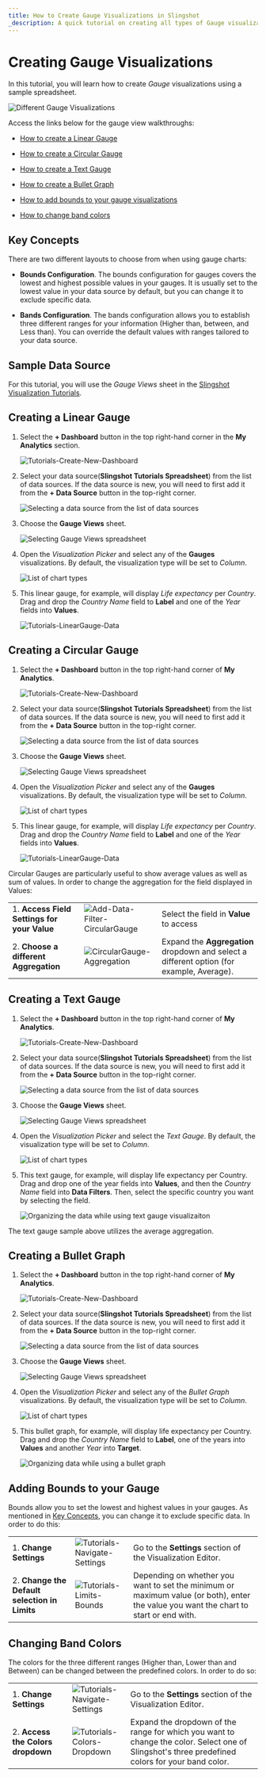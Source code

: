 ```yaml
---
title: How to Create Gauge Visualizations in Slingshot 
_description: A quick tutorial on creating all types of Gauge visualizations using a sample spreadsheet.
---
```


# Creating Gauge Visualizations

In this tutorial, you will learn how to create *Gauge* visualizations
using a sample spreadsheet.

![Different Gauge Visualizations](images/different-gauge-visualizations.png)

Access the links below for the gauge view walkthroughs:

  - [How to create a Linear Gauge](https://www.slingshotapp.io/en/help/docs/analytics/visualization-tutorials/gauge-charts#creating-a-linear-gauge)

  - [How to create a Circular Gauge](https://www.slingshotapp.io/en/help/docs/analytics/visualization-tutorials/gauge-charts#creating-a-circular-gauge)

  - [How to create a Text Gauge](https://www.slingshotapp.io/en/help/docs/analytics/visualization-tutorials/gauge-charts#creating-a-text-gauge)

  - [How to create a Bullet Graph](https://www.slingshotapp.io/en/help/docs/analytics/visualization-tutorials/gauge-charts#creating-a-bullet-graph)

  - [How to add bounds to your gauge visualizations](https://www.slingshotapp.io/en/help/docs/analytics/visualization-tutorials/gauge-charts#adding-bounds-to-your-gauge)

  - [How to change band colors](https://www.slingshotapp.io/en/help/docs/analytics/visualization-tutorials/gauge-charts#changing-band-colors)

<a name='key-concepts'></a>
## Key Concepts

There are two different layouts to choose from when using gauge charts:

  - **Bounds Configuration**. The bounds configuration for gauges covers
    the lowest and highest possible values in your gauges. It is usually
    set to the lowest value in your data source by default, but you can
    change it to exclude specific data.

  - **Bands Configuration**. The bands configuration allows you to
    establish three different ranges for your information (Higher than,
    between, and Less than). You can override the default values with
    ranges tailored to your data source.

## Sample Data Source

For this tutorial, you will use the *Gauge Views* sheet in the [Slingshot Visualization Tutorials](https://download.infragistics.com/slingshot/samples/Slingshot_Visualization_Tutorials.xlsx).

<a name='create-linear-gauge'></a>
## Creating a Linear Gauge


1. Select the **+ Dashboard** button in the top right-hand corner in the **My Analytics** section.

   ![Tutorials-Create-New-Dashboard](images/dashboard-button-my-analytics.png)                                      

2. Select your data source(**Slingshot Tutorials Spreadsheet**) from the list of data sources. If the data source is new, you will need to first add it from the **+ Data Source** button in the top-right corner.

   ![Selecting a data source from the list of data sources](images/visualization-tutorials-sample.png)                                          

3. Choose the **Gauge Views** sheet.
  
   ![Selecting Gauge Views spreadsheet](images/gauge-views.png)
         
4. Open the *Visualization Picker* and select any of the **Gauges** visualizations. By default, the visualization type will be set to *Column*. 

   ![List of chart types](images/gauges-chart-types.png)

5. This linear gauge, for example, will display *Life expectancy* per *Country*. Drag and drop the *Country Name* field to **Label** and one of the *Year* fields into **Values**.
  
   ![Tutorials-LinearGauge-Data](images/organizing-data-gauge-visualization.png)                         

<a name='create-circular-gauge'></a>
## Creating a Circular Gauge

1. Select the **+ Dashboard** button in the top right-hand corner of **My Analytics**.

   ![Tutorials-Create-New-Dashboard](images/dashboard-button-my-analytics.png)                                      

2. Select your data source(**Slingshot Tutorials Spreadsheet**) from the list of data sources. If the data source is new, you will need to first add it from the **+ Data Source** button in the top-right corner.

   ![Selecting a data source from the list of data sources](images/visualization-tutorials-sample.png)                                          

3. Choose the **Gauge Views** sheet.
  
   ![Selecting Gauge Views spreadsheet](images/gauge-views.png)
         
4. Open the *Visualization Picker* and select any of the **Gauges** visualizations. By default, the visualization type will be set to *Column*. 

   ![List of chart types](images/gauges-chart-types.png)

5. This linear gauge, for example, will display *Life expectancy* per *Country*. Drag and drop the *Country Name* field to **Label** and one of the *Year* fields into **Values**.
  
   ![Tutorials-LinearGauge-Data](images/organizing-data-gauge-visualization.png) 

<a name='aggregation-instructions'></a>

Circular Gauges are particularly useful to show average values as well
as sum of values. In order to change the aggregation for the field
displayed in Values:

|                                              |                                                                            |                                                                                           |
| -------------------------------------------- | -------------------------------------------------------------------------- | ----------------------------------------------------------------------------------------- |
| 1\. **Access Field Settings for your Value** | ![Add-Data-Filter-CircularGauge](images/value-circular-gauge.png) | Select the field in **Value** to access                                                  |
| 2\. **Choose a different Aggregation**       | ![CircularGauge-Aggregation](images/field-settings-aggregation-options.png)         | Expand the **Aggregation** dropdown and select a different option (for example, Average). |


<a name='create-text-gauge'></a>
## Creating a Text Gauge

1. Select the **+ Dashboard** button in the top right-hand corner of **My Analytics**.

   ![Tutorials-Create-New-Dashboard](images/dashboard-button-my-analytics.png)                                      

2. Select your data source(**Slingshot Tutorials Spreadsheet**) from the list of data sources. If the data source is new, you will need to first add it from the **+ Data Source** button in the top-right corner.

   ![Selecting a data source from the list of data sources](images/visualization-tutorials-sample.png)                                          

3. Choose the **Gauge Views** sheet.
  
   ![Selecting Gauge Views spreadsheet](images/gauge-views.png)
         
4. Open the *Visualization Picker* and select the *Text Gauge*. By default, the visualization type will be set to *Column*. 

   ![List of chart types](images/gauges-chart-types.png)

5. This text gauge, for example, will display life expectancy per Country. Drag and drop one of the year fields into **Values**, and then the *Country Name* field into **Data Filters**. Then, select the specific country you want by selecting the field. 

   ![Organizing the data while using text gauge visualizaiton](images/text-gauge-organizing-data.png)

The text gauge sample above utilizes the average aggregation.

<a name='create-bullet-graph-gauge'></a>
## Creating a Bullet Graph

1. Select the **+ Dashboard** button in the top right-hand corner of **My Analytics**.

   ![Tutorials-Create-New-Dashboard](images/dashboard-button-my-analytics.png)                                      

2. Select your data source(**Slingshot Tutorials Spreadsheet**) from the list of data sources. If the data source is new, you will need to first add it from the **+ Data Source** button in the top-right corner.

   ![Selecting a data source from the list of data sources](images/visualization-tutorials-sample.png)                                          

3. Choose the **Gauge Views** sheet.
  
   ![Selecting Gauge Views spreadsheet](images/gauge-views.png)
         
4. Open the *Visualization Picker* and select any of the *Bullet Graph* visualizations. By default, the visualization type will be set to *Column*. 

   ![List of chart types](images/gauges-chart-types.png)

5. This bullet graph, for example, will display life expectancy per Country. Drag and drop the *Country Name* field to **Label**, one of the years into **Values** and another *Year* into **Target**.

   ![Organizing data while using a bullet graph](images/bullet-graph-organizing-data.png)

<a name='adding-bounds-gauge'></a>
## Adding Bounds to your Gauge

Bounds allow you to set the lowest and highest values in your gauges. As
mentioned in [Key Concepts](https://www.slingshotapp.io/en/help/docs/analytics/visualization-tutorials/gauge-charts#key-concepts), you can change it to exclude
specific data. In order to do this:

|                                                |                                                                        |                                                                                                                                       |
| ---------------------------------------------- | ---------------------------------------------------------------------- | ------------------------------------------------------------------------------------------------------------------------------------- |
| 1\. **Change Settings**                        | ![Tutorials-Navigate-Settings](images/tutorials-settings.png) | Go to the **Settings** section of the Visualization Editor.                                                                           |
| 2\. **Change the Default selection in Limits** | ![Tutorials-Limits-Bounds](images/limit-options.png)         | Depending on whether you want to set the minimum or maximum value (or both), enter the value you want the chart to start or end with. |

<a name='modify-bands'></a>
## Changing Band Colors

The colors for the three different ranges (Higher than, Lower than and
Between) can be changed between the predefined colors. In order to do
so:

|                                    |                                                                        |                                                                          |
| ---------------------------------- | ---------------------------------------------------------------------- | ------------------------------------------------------------------------ |
| 1\. **Change Settings**            | ![Tutorials-Navigate-Settings](images/tutorials-settings.png) | Go to the **Settings** section of the Visualization Editor.              |
| 2\. **Access the Colors dropdown** | ![Tutorials-Colors-Dropdown](images/band-color-options.png)     | Expand the dropdown of the range for which you want to change the color. Select one of Slingshot's three predefined colors for your band color.|

